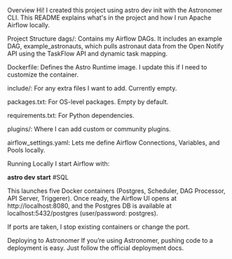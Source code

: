 Overview
Hi! I created this project using astro dev init with the Astronomer CLI. This README explains what's in the project and how I run Apache Airflow locally.

Project Structure
dags/: Contains my Airflow DAGs. It includes an example DAG, example_astronauts, which pulls astronaut data from the Open Notify API using the TaskFlow API and dynamic task mapping.

Dockerfile: Defines the Astro Runtime image. I update this if I need to customize the container.

include/: For any extra files I want to add. Currently empty.

packages.txt: For OS-level packages. Empty by default.

requirements.txt: For Python dependencies.

plugins/: Where I can add custom or community plugins.

airflow_settings.yaml: Lets me define Airflow Connections, Variables, and Pools locally.

Running Locally
I start Airflow with:

**astro dev start** #SQL

This launches five Docker containers (Postgres, Scheduler, DAG Processor, API Server, Triggerer). Once ready, the Airflow UI opens at http://localhost:8080, and the Postgres DB is available at localhost:5432/postgres (user/password: postgres).

If ports are taken, I stop existing containers or change the port.

Deploying to Astronomer
If you’re using Astronomer, pushing code to a deployment is easy. Just follow the official deployment docs.
